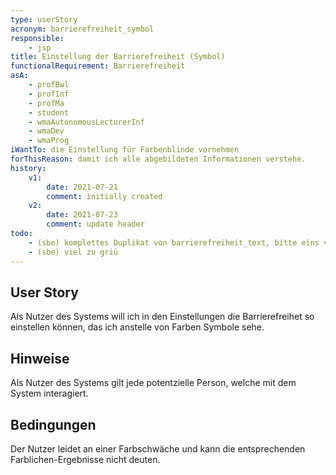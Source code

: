 ```yaml
---
type: userStory
acronym: barrierefreiheit_symbol
responsible:
    - jsp
title: Einstellung der Barrierefreiheit (Symbol)
functionalRequirement: Barrierefreiheit
asA: 
    - profBwl
    - profInf
    - profMa
    - student
    - wmaAutonomousLecturerInf
    - wmaDev
    - wmaProg
iWantTo: die Einstellung für Farbenblinde vornehmen
forThisReason: damit ich alle abgebildeten Informationen verstehe.
history:
    v1:
        date: 2021-07-21
        comment: initially created
    v2:
        date: 2021-07-23
        comment: update header
todo:
    - (sbe) komplettes Duplikat von barrierefreiheit_text, bitte eins von beiden löschen
    - (sbe) viel zu griü
---
```


## User Story
Als Nutzer des Systems will ich in den Einstellungen die Barrierefreihet so einstellen können, das ich anstelle von Farben Symbole sehe.

## Hinweise
Als Nutzer des Systems gilt jede potentzielle Person, welche mit dem System interagiert.

## Bedingungen
Der Nutzer leidet an einer Farbschwäche und kann die entsprechenden Farblichen-Ergebnisse nicht deuten.
